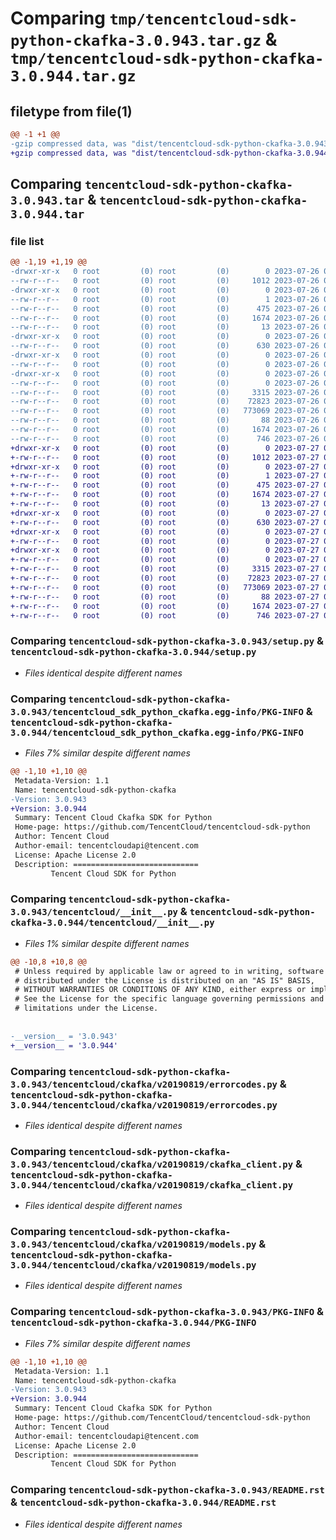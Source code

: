 # Comparing `tmp/tencentcloud-sdk-python-ckafka-3.0.943.tar.gz` & `tmp/tencentcloud-sdk-python-ckafka-3.0.944.tar.gz`

## filetype from file(1)

```diff
@@ -1 +1 @@
-gzip compressed data, was "dist/tencentcloud-sdk-python-ckafka-3.0.943.tar", last modified: Wed Jul 26 00:33:50 2023, max compression
+gzip compressed data, was "dist/tencentcloud-sdk-python-ckafka-3.0.944.tar", last modified: Thu Jul 27 02:12:01 2023, max compression
```

## Comparing `tencentcloud-sdk-python-ckafka-3.0.943.tar` & `tencentcloud-sdk-python-ckafka-3.0.944.tar`

### file list

```diff
@@ -1,19 +1,19 @@
-drwxr-xr-x   0 root         (0) root         (0)        0 2023-07-26 00:33:50.000000 tencentcloud-sdk-python-ckafka-3.0.943/
--rw-r--r--   0 root         (0) root         (0)     1012 2023-07-26 00:33:49.000000 tencentcloud-sdk-python-ckafka-3.0.943/setup.py
-drwxr-xr-x   0 root         (0) root         (0)        0 2023-07-26 00:33:50.000000 tencentcloud-sdk-python-ckafka-3.0.943/tencentcloud_sdk_python_ckafka.egg-info/
--rw-r--r--   0 root         (0) root         (0)        1 2023-07-26 00:33:50.000000 tencentcloud-sdk-python-ckafka-3.0.943/tencentcloud_sdk_python_ckafka.egg-info/dependency_links.txt
--rw-r--r--   0 root         (0) root         (0)      475 2023-07-26 00:33:50.000000 tencentcloud-sdk-python-ckafka-3.0.943/tencentcloud_sdk_python_ckafka.egg-info/SOURCES.txt
--rw-r--r--   0 root         (0) root         (0)     1674 2023-07-26 00:33:50.000000 tencentcloud-sdk-python-ckafka-3.0.943/tencentcloud_sdk_python_ckafka.egg-info/PKG-INFO
--rw-r--r--   0 root         (0) root         (0)       13 2023-07-26 00:33:50.000000 tencentcloud-sdk-python-ckafka-3.0.943/tencentcloud_sdk_python_ckafka.egg-info/top_level.txt
-drwxr-xr-x   0 root         (0) root         (0)        0 2023-07-26 00:33:50.000000 tencentcloud-sdk-python-ckafka-3.0.943/tencentcloud/
--rw-r--r--   0 root         (0) root         (0)      630 2023-07-26 00:33:49.000000 tencentcloud-sdk-python-ckafka-3.0.943/tencentcloud/__init__.py
-drwxr-xr-x   0 root         (0) root         (0)        0 2023-07-26 00:33:50.000000 tencentcloud-sdk-python-ckafka-3.0.943/tencentcloud/ckafka/
--rw-r--r--   0 root         (0) root         (0)        0 2023-07-26 00:33:49.000000 tencentcloud-sdk-python-ckafka-3.0.943/tencentcloud/ckafka/__init__.py
-drwxr-xr-x   0 root         (0) root         (0)        0 2023-07-26 00:33:50.000000 tencentcloud-sdk-python-ckafka-3.0.943/tencentcloud/ckafka/v20190819/
--rw-r--r--   0 root         (0) root         (0)        0 2023-07-26 00:33:49.000000 tencentcloud-sdk-python-ckafka-3.0.943/tencentcloud/ckafka/v20190819/__init__.py
--rw-r--r--   0 root         (0) root         (0)     3315 2023-07-26 00:33:49.000000 tencentcloud-sdk-python-ckafka-3.0.943/tencentcloud/ckafka/v20190819/errorcodes.py
--rw-r--r--   0 root         (0) root         (0)    72823 2023-07-26 00:33:49.000000 tencentcloud-sdk-python-ckafka-3.0.943/tencentcloud/ckafka/v20190819/ckafka_client.py
--rw-r--r--   0 root         (0) root         (0)   773069 2023-07-26 00:33:49.000000 tencentcloud-sdk-python-ckafka-3.0.943/tencentcloud/ckafka/v20190819/models.py
--rw-r--r--   0 root         (0) root         (0)       88 2023-07-26 00:33:50.000000 tencentcloud-sdk-python-ckafka-3.0.943/setup.cfg
--rw-r--r--   0 root         (0) root         (0)     1674 2023-07-26 00:33:50.000000 tencentcloud-sdk-python-ckafka-3.0.943/PKG-INFO
--rw-r--r--   0 root         (0) root         (0)      746 2023-07-26 00:33:49.000000 tencentcloud-sdk-python-ckafka-3.0.943/README.rst
+drwxr-xr-x   0 root         (0) root         (0)        0 2023-07-27 02:12:01.000000 tencentcloud-sdk-python-ckafka-3.0.944/
+-rw-r--r--   0 root         (0) root         (0)     1012 2023-07-27 02:12:00.000000 tencentcloud-sdk-python-ckafka-3.0.944/setup.py
+drwxr-xr-x   0 root         (0) root         (0)        0 2023-07-27 02:12:01.000000 tencentcloud-sdk-python-ckafka-3.0.944/tencentcloud_sdk_python_ckafka.egg-info/
+-rw-r--r--   0 root         (0) root         (0)        1 2023-07-27 02:12:01.000000 tencentcloud-sdk-python-ckafka-3.0.944/tencentcloud_sdk_python_ckafka.egg-info/dependency_links.txt
+-rw-r--r--   0 root         (0) root         (0)      475 2023-07-27 02:12:01.000000 tencentcloud-sdk-python-ckafka-3.0.944/tencentcloud_sdk_python_ckafka.egg-info/SOURCES.txt
+-rw-r--r--   0 root         (0) root         (0)     1674 2023-07-27 02:12:01.000000 tencentcloud-sdk-python-ckafka-3.0.944/tencentcloud_sdk_python_ckafka.egg-info/PKG-INFO
+-rw-r--r--   0 root         (0) root         (0)       13 2023-07-27 02:12:01.000000 tencentcloud-sdk-python-ckafka-3.0.944/tencentcloud_sdk_python_ckafka.egg-info/top_level.txt
+drwxr-xr-x   0 root         (0) root         (0)        0 2023-07-27 02:12:01.000000 tencentcloud-sdk-python-ckafka-3.0.944/tencentcloud/
+-rw-r--r--   0 root         (0) root         (0)      630 2023-07-27 02:12:00.000000 tencentcloud-sdk-python-ckafka-3.0.944/tencentcloud/__init__.py
+drwxr-xr-x   0 root         (0) root         (0)        0 2023-07-27 02:12:01.000000 tencentcloud-sdk-python-ckafka-3.0.944/tencentcloud/ckafka/
+-rw-r--r--   0 root         (0) root         (0)        0 2023-07-27 02:12:00.000000 tencentcloud-sdk-python-ckafka-3.0.944/tencentcloud/ckafka/__init__.py
+drwxr-xr-x   0 root         (0) root         (0)        0 2023-07-27 02:12:01.000000 tencentcloud-sdk-python-ckafka-3.0.944/tencentcloud/ckafka/v20190819/
+-rw-r--r--   0 root         (0) root         (0)        0 2023-07-27 02:12:00.000000 tencentcloud-sdk-python-ckafka-3.0.944/tencentcloud/ckafka/v20190819/__init__.py
+-rw-r--r--   0 root         (0) root         (0)     3315 2023-07-27 02:12:00.000000 tencentcloud-sdk-python-ckafka-3.0.944/tencentcloud/ckafka/v20190819/errorcodes.py
+-rw-r--r--   0 root         (0) root         (0)    72823 2023-07-27 02:12:00.000000 tencentcloud-sdk-python-ckafka-3.0.944/tencentcloud/ckafka/v20190819/ckafka_client.py
+-rw-r--r--   0 root         (0) root         (0)   773069 2023-07-27 02:12:00.000000 tencentcloud-sdk-python-ckafka-3.0.944/tencentcloud/ckafka/v20190819/models.py
+-rw-r--r--   0 root         (0) root         (0)       88 2023-07-27 02:12:01.000000 tencentcloud-sdk-python-ckafka-3.0.944/setup.cfg
+-rw-r--r--   0 root         (0) root         (0)     1674 2023-07-27 02:12:01.000000 tencentcloud-sdk-python-ckafka-3.0.944/PKG-INFO
+-rw-r--r--   0 root         (0) root         (0)      746 2023-07-27 02:12:00.000000 tencentcloud-sdk-python-ckafka-3.0.944/README.rst
```

### Comparing `tencentcloud-sdk-python-ckafka-3.0.943/setup.py` & `tencentcloud-sdk-python-ckafka-3.0.944/setup.py`

 * *Files identical despite different names*

### Comparing `tencentcloud-sdk-python-ckafka-3.0.943/tencentcloud_sdk_python_ckafka.egg-info/PKG-INFO` & `tencentcloud-sdk-python-ckafka-3.0.944/tencentcloud_sdk_python_ckafka.egg-info/PKG-INFO`

 * *Files 7% similar despite different names*

```diff
@@ -1,10 +1,10 @@
 Metadata-Version: 1.1
 Name: tencentcloud-sdk-python-ckafka
-Version: 3.0.943
+Version: 3.0.944
 Summary: Tencent Cloud Ckafka SDK for Python
 Home-page: https://github.com/TencentCloud/tencentcloud-sdk-python
 Author: Tencent Cloud
 Author-email: tencentcloudapi@tencent.com
 License: Apache License 2.0
 Description: ============================
         Tencent Cloud SDK for Python
```

### Comparing `tencentcloud-sdk-python-ckafka-3.0.943/tencentcloud/__init__.py` & `tencentcloud-sdk-python-ckafka-3.0.944/tencentcloud/__init__.py`

 * *Files 1% similar despite different names*

```diff
@@ -10,8 +10,8 @@
 # Unless required by applicable law or agreed to in writing, software
 # distributed under the License is distributed on an "AS IS" BASIS,
 # WITHOUT WARRANTIES OR CONDITIONS OF ANY KIND, either express or implied.
 # See the License for the specific language governing permissions and
 # limitations under the License.
 
 
-__version__ = '3.0.943'
+__version__ = '3.0.944'
```

### Comparing `tencentcloud-sdk-python-ckafka-3.0.943/tencentcloud/ckafka/v20190819/errorcodes.py` & `tencentcloud-sdk-python-ckafka-3.0.944/tencentcloud/ckafka/v20190819/errorcodes.py`

 * *Files identical despite different names*

### Comparing `tencentcloud-sdk-python-ckafka-3.0.943/tencentcloud/ckafka/v20190819/ckafka_client.py` & `tencentcloud-sdk-python-ckafka-3.0.944/tencentcloud/ckafka/v20190819/ckafka_client.py`

 * *Files identical despite different names*

### Comparing `tencentcloud-sdk-python-ckafka-3.0.943/tencentcloud/ckafka/v20190819/models.py` & `tencentcloud-sdk-python-ckafka-3.0.944/tencentcloud/ckafka/v20190819/models.py`

 * *Files identical despite different names*

### Comparing `tencentcloud-sdk-python-ckafka-3.0.943/PKG-INFO` & `tencentcloud-sdk-python-ckafka-3.0.944/PKG-INFO`

 * *Files 7% similar despite different names*

```diff
@@ -1,10 +1,10 @@
 Metadata-Version: 1.1
 Name: tencentcloud-sdk-python-ckafka
-Version: 3.0.943
+Version: 3.0.944
 Summary: Tencent Cloud Ckafka SDK for Python
 Home-page: https://github.com/TencentCloud/tencentcloud-sdk-python
 Author: Tencent Cloud
 Author-email: tencentcloudapi@tencent.com
 License: Apache License 2.0
 Description: ============================
         Tencent Cloud SDK for Python
```

### Comparing `tencentcloud-sdk-python-ckafka-3.0.943/README.rst` & `tencentcloud-sdk-python-ckafka-3.0.944/README.rst`

 * *Files identical despite different names*


